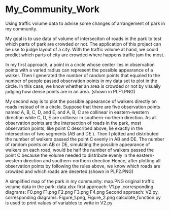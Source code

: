 # My_Community_Work
Using traffic volume data  to advise some changes of arrangement of park in my community.



My goal is to use data of volume of interseciton of roads in the park to test which parts of park are crowded or not.
The application of this project can be use to judge layout of a city. With the traffic volume at hand, we could predict which parts of city are crowded where happens traffic jam the most. 

In my first approach, a point in a circle whose center lies in observation points with a varied radius can represent the possible appearance of a walker. Then I generated the number of random points that equaled to the number of people passed observation points in my data set to plot in the circle. In this case, we know whether an area is crowded or not by visually judging how dense points are in an area. (shown in PLF1.PNG)

My second way is to plot the possible appearance of walkers directly on roads instead of in a circle. Suppose that there are five observation points named A, B, C, D, and E, and A, B, C are collinear in eastern-western direction while C, D, E are collinear in southern-northern direction. As all observation points are the intersection of roads in the park, most observation points, like point C described above, lie exactly in the intersection of two segments (AB and DE ). Then I plotted and distributed the number of walkers passed the point C evenly in AB and DE. The number of random points on AB or DE, simulating the possible appearance of walkers on each road, would be half the number of walkers passed the point C because the volume needed to distribute evenly in the eastern-western direction and southern-northern direction Hence, after plotting all observation points by following the rules above, we know which roads are crowded and which roads are deserted.(shown in PLF2.PNG)

A simplified map of the park in my community: map.PNG
original traffic volume data in the park: data.xlsx
first approach: V1.py ,corresponding diagrams: F0.png F1.png F2.png F3.png F4.png
Second approach: V2.py, corresponding diagrams: Figure_1.png, Figure_2.png 
calculate_function.py is used to print values of variables to write in V2.py

